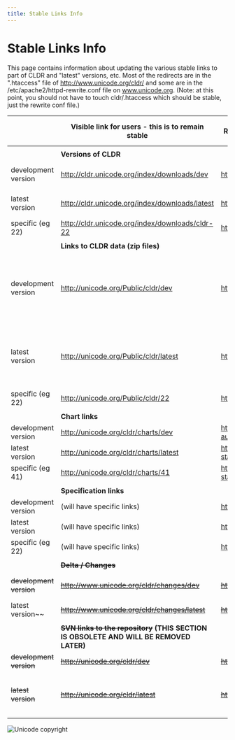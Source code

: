 ```yaml
---
title: Stable Links Info
---
```


# Stable Links Info

This page contains information about updating the various stable links to part of CLDR and "latest" versions, etc. Most of the redirects are in the ".htaccess" file of http://www.unicode.org/cldr/ and some are in the /etc/apache2/httpd-rewrite.conf file on www.unicode.org. (Note: at this point, you should not have to touch cldr/.htaccess which should be stable, just the rewrite conf file.)

|   | Visible link for users - this is to remain stable | Redirects or is re-written to this link (examples): | How to update for release |
|---|---|---|---|
|   |  |  |  |
|   | **Versions of CLDR** |  |  |
| development version | http://cldr.unicode.org/index/downloads/dev | http://cldr.unicode.org/index/downloads/cldr-24 | Modify Google sites page |
| latest version | http://cldr.unicode.org/index/downloads/latest | http://cldr.unicode.org/index/downloads/cldr-23-1 | Modify Google sites page |
| specific (eg 22) | http://cldr.unicode.org/index/downloads/cldr-22 | http://cldr.unicode.org/index/downloads/cldr-22 | nothing needed |
|   |  |  |  |
|   | **Links to CLDR data (zip files)** |  |  |
| development version | http://unicode.org/Public/cldr/dev | http://unicode.org/Public/cldr/dev | nothing needed (permanent redirect in cldr/.htaccess if ever needs to be touched) |
| latest version | http://unicode.org/Public/cldr/latest | http://unicode.org/Public/cldr/23.1 | Change redirect to specific released version (in Apache conf file) |
| specific (eg 22) | http://unicode.org/Public/cldr/22 | http://unicode.org/Public/cldr/22 | nothing needed |
|   |  |  |  |
|  | **Chart links** |  |  |
| development version | http://unicode.org/cldr/charts/dev | http://www.unicode.org/repos/cldr-aux/charts/25/index.html | Obsolete |
| latest version | http://unicode.org/cldr/charts/latest | https://unicode-org.github.io/cldr-staging/charts/latest/ | nothing needed |
| specific (eg 41) | http://unicode.org/cldr/charts/41 | https://unicode-org.github.io/cldr-staging/charts/41/ | nothing needed |
|   |  |  |  |
|  | **Specification links** |  |  |
| development version | (will have specific links) | http://www.unicode.org/reports/tr35/proposed.html | nothing needed (1) |
| latest version | (will have specific links) | http://www.unicode.org/reports/tr35/ | nothing needed (1) |
| specific (eg 22) | (will have specific links) | http://www.unicode.org/reports/tr35/tr35-27.html | nothing needed |
|   |  |  |  |
|  | ~~**Delta / Changes**~~ |  |  |
| ~~development version~~ | ~~http://www.unicode.org/cldr/changes/dev~~ | ~~http://unicode.org/cldr/trac/report/63~~ | ~~Update Trac report #63 |
| latest version~~ | ~~http://www.unicode.org/cldr/changes/latest~~ | ~~http://unicode.org/cldr/trac/report/62~~ | ~~Update Trac report #62~~ |
|   |  |  |  |
|  | **~~SVN links to the repository~~ (THIS SECTION IS OBSOLETE AND WILL BE REMOVED LATER)** |  |  |
| ~~development version~~ | ~~http://unicode.org/cldr/dev~~ | ~~http://unicode.org/repos/cldr/trunk~~ | ~~nothing needed~~ |
| ~~latest version~~ | ~~http://unicode.org/cldr/latest~~ | ~~http://unicode.org/repos/cldr/tags/latest~~ | ~~Need to " svn delete latest " and then " svn copy 24 latest "~~ |

![Unicode copyright](https://www.unicode.org/img/hb_notice.gif)